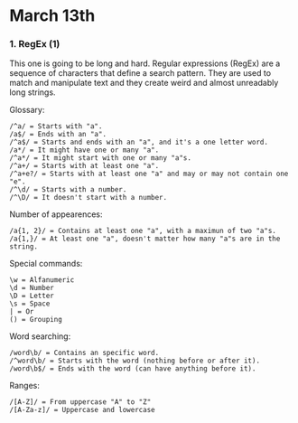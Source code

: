 # March 13th

### 1. RegEx (1)

This one is going to be long and hard. Regular expressions (RegEx) are a sequence of characters that define a search pattern. They are used to match and manipulate text and they create weird and almost unreadably long strings.

Glossary:
```
/^a/ = Starts with "a".
/a$/ = Ends with an "a".
/^a$/ = Starts and ends with an "a", and it's a one letter word.
/a*/ = It might have one or many "a".
/^a*/ = It might start with one or many "a"s.
/^a+/ = Starts with at least one "a".
/^a+e?/ = Starts with at least one "a" and may or may not contain one "e".
/^\d/ = Starts with a number.
/^\D/ = It doesn't start with a number.
```

Number of appearences:
```
/a{1, 2}/ = Contains at least one "a", with a maximun of two "a"s.
/a{1,}/ = At least one "a", doesn't matter how many "a"s are in the string.
```

Special commands:
```
\w = Alfanumeric
\d = Number
\D = Letter
\s = Space
| = Or
() = Grouping
```

Word searching:
```
/word\b/ = Contains an specific word.
/^word\b/ = Starts with the word (nothing before or after it).
/word\b$/ = Ends with the word (can have anything before it).
```

Ranges:
```
/[A-Z]/ = From uppercase "A" to "Z"
/[A-Za-z]/ = Uppercase and lowercase
```
